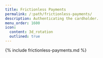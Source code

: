 ```yaml
---
title: Frictionless Payments
permalink: /:path/frictionless-payments/
description: Authenticating the cardholder.
menu_order: 1600
icon:
  content: 3d_rotation
  outlined: true
---
```


{% include frictionless-payments.md %}
